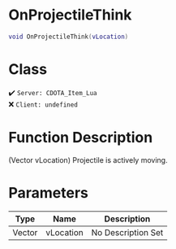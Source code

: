 # OnProjectileThink
```lua
void OnProjectileThink(vLocation)
```
# Class
✔️ `Server: CDOTA_Item_Lua`  
❌ `Client: undefined`  

# Function Description
(Vector vLocation) Projectile is actively moving.
# Parameters
Type|Name|Description
--|--|--
Vector|vLocation|No Description Set
